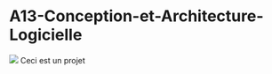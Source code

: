 # A13-Conception-et-Architecture-Logicielle

<img src="https://idea-sandbox.com/blog_images/url.jpeg">
Ceci est un projet

